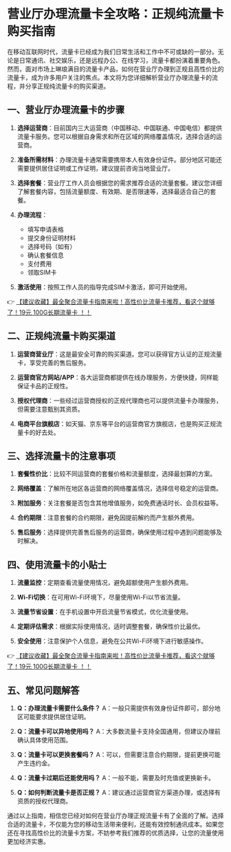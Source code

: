 # 营业厅办理流量卡全攻略：正规纯流量卡购买指南

在移动互联网时代，流量卡已经成为我们日常生活和工作中不可或缺的一部分。无论是日常通讯、社交娱乐，还是远程办公、在线学习，流量卡都扮演着重要角色。然而，面对市场上琳琅满目的流量卡产品，如何在营业厅办理到正规且高性价比的流量卡，成为许多用户关注的焦点。本文将为您详细解析营业厅办理流量卡的流程，并分享正规纯流量卡的购买渠道。

## 一、营业厅办理流量卡的步骤

1. **选择运营商**：目前国内三大运营商（中国移动、中国联通、中国电信）都提供流量卡服务。您可以根据自身需求和所在区域的网络覆盖情况，选择合适的运营商。

2. **准备所需材料**：办理流量卡通常需要携带本人有效身份证件。部分地区可能还需要提供居住证明或工作证明，建议提前咨询当地营业厅。

3. **选择套餐**：营业厅工作人员会根据您的需求推荐合适的流量套餐。建议您详细了解套餐内容，包括流量额度、有效期、是否限速等，选择最适合自己的套餐。

4. **办理流程**：
   - 填写申请表格
   - 提交身份证明材料
   - 选择号码（如有）
   - 确认套餐信息
   - 支付费用
   - 领取SIM卡

5. **激活使用**：按照工作人员的指导完成SIM卡激活，即可开始使用。

👉 [【建议收藏】最全聚合流量卡指南来啦！高性价比流量卡推荐，看这个就够了！19元 100G长期流量卡 ！！](https://bit.ly/Liuliangka)

## 二、正规纯流量卡购买渠道

1. **运营商营业厅**：这是最安全可靠的购买渠道。您可以获得官方认证的正规流量卡，享受完善的售后服务。

2. **运营商官方网站/APP**：各大运营商都提供在线办理服务，方便快捷，同样能保证卡品的正规性。

3. **授权代理商**：一些经过运营商授权的正规代理商也可以提供流量卡办理服务，但需要注意甄别其资质。

4. **电商平台旗舰店**：如天猫、京东等平台的运营商官方旗舰店，也是购买正规流量卡的好去处。

## 三、选择流量卡的注意事项

1. **套餐性价比**：比较不同运营商的套餐价格和流量额度，选择最划算的方案。

2. **网络覆盖**：了解所在地区各运营商的网络覆盖情况，选择信号稳定的运营商。

3. **附加服务**：关注套餐是否包含其他增值服务，如免费通话时长、会员权益等。

4. **合约期限**：注意套餐的合约期限，避免因提前解约而产生额外费用。

5. **售后服务**：选择提供完善售后服务的运营商，确保使用过程中遇到问题能够及时解决。

## 四、使用流量卡的小贴士

1. **流量监控**：定期查看流量使用情况，避免超额使用产生额外费用。

2. **Wi-Fi切换**：在可用Wi-Fi环境下，尽量使用Wi-Fi以节省流量。

3. **流量节省设置**：在手机设置中开启流量节省模式，优化流量使用。

4. **定期评估需求**：根据实际使用情况，适时调整套餐，确保性价比最优。

5. **安全使用**：注意保护个人信息，避免在公共Wi-Fi环境下进行敏感操作。

👉 [【建议收藏】最全聚合流量卡指南来啦！高性价比流量卡推荐，看这个就够了！19元 100G长期流量卡 ！！](https://bit.ly/Liuliangka)

## 五、常见问题解答

1. **Q：办理流量卡需要什么条件？**
   A：一般只需提供有效身份证件即可，部分地区可能要求提供居住证明。

2. **Q：流量卡可以异地使用吗？**
   A：大多数流量卡支持全国通用，但建议办理前确认具体使用范围。

3. **Q：流量卡可以更换套餐吗？**
   A：可以，但需要注意合约期限，提前更换可能产生违约金。

4. **Q：流量卡过期后还能使用吗？**
   A：一般不能，需要及时充值或更换新卡。

5. **Q：如何判断流量卡是否正规？**
   A：建议通过运营商官方渠道办理，或选择有资质的授权代理商。

通过以上指南，相信您已经对如何在营业厅办理正规流量卡有了全面的了解。选择合适的流量卡，不仅能为您的移动生活带来便利，还能有效控制通讯成本。如果您还在寻找高性价比的流量卡方案，不妨参考我们推荐的优质选择，让您的流量使用更加经济实惠。